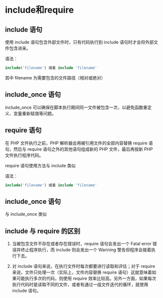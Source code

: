 # include和require

## include 语句

使用 include 语句包含外部文件时，只有代码执行到 include 语句时才会将外部文件包含进来。  

语法：

```php
include('filename') 或者 include 'filename'
```

其中 filename 为需要包含的文件路径（相对或绝对）

## include_once 语句

include_once 可以确保在脚本执行期间同一文件被包含一次，以避免函数重定义、变量重新赋值等问题。

## require 语句

在 PHP 文件执行之前，PHP 解析器会用被引用文件的全部内容替换 require 语句，然后与 require 语句之外的其他语句组成新的 PHP 文件，最后再按新 PHP 文件执行程序代码。  

require 语句使用方法与 include 类似  

语法：

```php
include('filename') 或者 include 'filename'
```

## include_once 语句

与 include_once 类似


## include 与 require 的区别

1. 当被包含文件不存在或者存在错误时，require 语句会发出一个 Fatal error 错误并终止程序执行，而 include 则会发出一个 Warining 警告但程序会接着执行下去。

2. 对 include 语句来说，在执行文件时每次都要进行读取和评估；对于 require 来说，文件只处理一次（实际上，文件内容替换 require 语句）这就意味着如果可能执行多次的代码，则使用 require 效率比较高。另外一方面，如果每次执行代码时是读取不同的文件，或者有通过一组文件迭代的循环，就使用 include 语句。